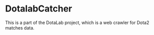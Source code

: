 # DotalabCatcher
This is a part of the DotaLab project, which is a web crawler for Dota2 matches data.
